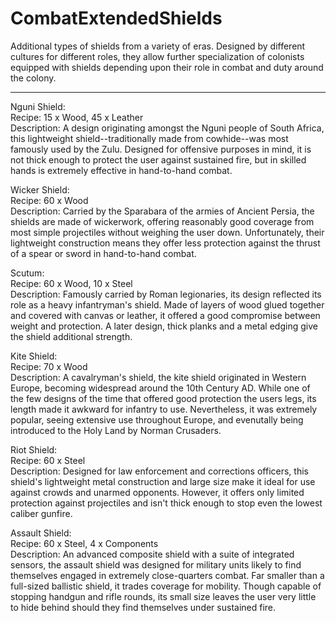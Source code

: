 # CombatExtendedShields
Additional types of shields from a variety of eras. Designed by different cultures for different roles, they allow further specialization of colonists equipped with shields depending upon their role in combat and duty around the colony.

---

Nguni Shield:  
Recipe: 15 x Wood, 45 x Leather  
Description: A design originating amongst the Nguni people of South Africa, this lightweight shield--traditionally made from cowhide--was most famously used by the Zulu. Designed for offensive purposes in mind, it is not thick enough to protect the user against sustained fire, but in skilled hands is extremely effective in hand-to-hand combat.

Wicker Shield:  
Recipe: 60 x Wood  
Description: Carried by the Sparabara of the armies of Ancient Persia, the shields are made of wickerwork, offering reasonably good coverage from most simple projectiles without weighing the user down. Unfortunately, their lightweight construction means they offer less protection against the thrust of a spear or sword in hand-to-hand combat.

Scutum:  
Recipe: 60 x Wood, 10 x Steel  
Description: Famously carried by Roman legionaries, its design reflected its role as a heavy infantryman's shield. Made of layers of wood glued together and covered with canvas or leather, it offered a good compromise between weight and protection. A later design, thick planks and a metal edging give the shield additional strength.

Kite Shield:  
Recipe: 70 x Wood  
Description: A cavalryman's shield, the kite shield originated in Western Europe, becoming widespread around the 10th Century AD. While one of the few designs of the time that offered good protection the users legs, its length made it awkward for infantry to use. Nevertheless, it was extremely popular, seeing extensive use throughout Europe, and evenutally being introduced to the Holy Land by Norman Crusaders.


Riot Shield:  
Recipe: 60 x Steel  
Description: Designed for law enforcement and corrections officers, this shield's lightweight metal construction and large size make it ideal for use against crowds and unarmed opponents. However, it offers only limited protection against projectiles and isn't thick enough to stop even the lowest caliber gunfire.

Assault Shield:  
Recipe: 60 x Steel, 4 x Components  
Description: An advanced composite shield with a suite of integrated sensors, the assault shield was designed for military units likely to find themselves engaged in extremely close-quarters combat. Far smaller than a full-sized ballistic shield, it trades coverage for mobility. Though capable of stopping handgun and rifle rounds, its small size leaves the user very little to hide behind should they find themselves under sustained fire.
